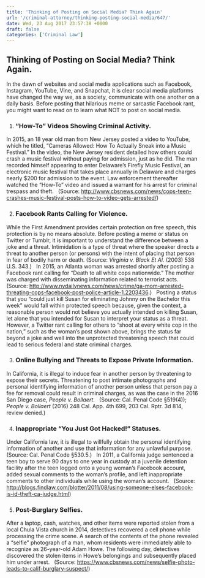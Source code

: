```yaml
---
title: 'Thinking of Posting on Social Media? Think Again'
url: '/criminal-attorney/thinking-posting-social-media/647/'
date: Wed, 23 Aug 2017 23:57:38 +0000
draft: false
categories: ['Criminal Law']
---
```


**Thinking of Posting on Social Media? Think Again.**
-----------------------------------------------------

In the dawn of websites and social media applications such as Facebook, Instagram, YouTube, Vine, and Snapchat, it is clear social media platforms have changed the way we, as a society, communicate with one another on a daily basis.  Before posting that hilarious meme or sarcastic Facebook rant, you might want to read on to learn what NOT to post on social media. 

1.  ### **“How-To” Videos Showing Criminal Activity.**
    

In 2015, an 18 year old man from New Jersey posted a video to YouTube, which he titled, “Cameras Allowed: How To Actually Sneak into a Music Festival.” In the video, the New Jersey resident detailed how others could crash a music festival without paying for admission, just as he did. The man recorded himself appearing to enter Delaware’s Firefly Music Festival, an electronic music festival that takes place annually in Delaware and charges nearly $200 for admission to the event. Law enforcement thereafter watched the “How-To” video and issued a warrant for his arrest for criminal trespass and theft.   (Source: http://www.cbsnews.com/news/cops-teen-crashes-music-festival-posts-how-to-video-gets-arrested/)  

2.  ### **Facebook Rants Calling for Violence.**
    

While the First Amendment provides certain protection on free speech, this protection is by no means absolute. Before posting a meme or status on Twitter or Tumblr, it is important to understand the difference between a joke and a threat. Intimidation is a type of threat where the speaker directs a threat to another person (or persons) with the intent of placing that person in fear of bodily harm or death. (Source: _Virginia v. Black Et Al._ (2003) 538 U.S. 343.)   In 2015, an Atlanta woman was arrested shortly after posting a Facebook rant calling for “Death to all white cops nationwide.” The mother was charged with disseminating information related to terrorist acts. (Source: http://www.nydailynews.com/news/crime/ga-mom-arrested-threating-cops-facebook-post-police-article-1.2203436.)   Posting a status that you “could just kill Susan for eliminating Johnny on the Bachelor this week” would fall within protected speech because, given the context, a reasonable person would not believe you actually intended on killing Susan, let alone that you intended for Susan to interpret your status as a threat. However, a Twitter rant calling for others to “shoot at every white cop in the nation,” such as the woman’s post shown above, brings the status far beyond a joke and well into the unprotected threatening speech that could lead to serious federal and state criminal charges.

3.  ### **Online Bullying and Threats to Expose Private Information.**
    

In California, it is illegal to induce fear in another person by threatening to expose their secrets. Threatening to post intimate photographs and personal identifying information of another person unless that person pay a fee for removal could result in criminal charges, as was the case in the 2016 San Diego case, _People v. Bollaert_.   (Source: Cal. Penal Code §519(4)); _People v. Bollaert_ (2016) 248 Cal. App. 4th 699, 203 Cal. Rptr. 3d 814, review denied.)  

4.  ### **Inappropriate “You Just Got Hacked!” Statuses.**
    

Under California law, it is illegal to willfully obtain the personal identifying information of another and use that information for any unlawful purpose. (Source: Cal. Penal Code §530.5.)   In 2011, a California judge sentenced a teen boy to serve 90 days to one year in custody at a juvenile detention facility after the teen logged onto a young woman’s Facebook account, added sexual comments to the woman’s profile, and left inappropriate comments to other individuals while using the woman’s account.   (Source: http://blogs.findlaw.com/blotter/2011/08/using-someone-elses-facebook-is-id-theft-ca-judge.html)  

5.  ### **Post-Burglary Selfies.**
    

After a laptop, cash, watches, and other items were reported stolen from a local Chula Vista church in 2014, detectives recovered a cell phone while processing the crime scene. A search of the contents of the phone revealed a “selfie” photograph of a man, whom residents were immediately able to recognize as 26-year-old Adam Howe. The following day, detectives discovered the stolen items in Howe’s belongings and subsequently placed him under arrest.   (Source: https://www.cbsnews.com/news/selfie-photo-leads-to-calif-burglary-suspect/)